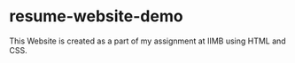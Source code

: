 # resume-website-demo
This Website is created as a part of my assignment at IIMB using HTML and CSS.
